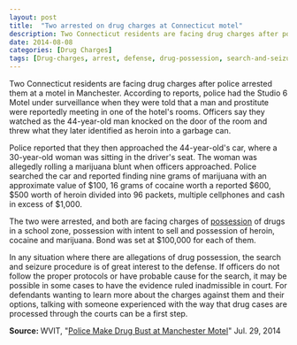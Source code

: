 ```yaml
---
layout: post
title:  "Two arrested on drug charges at Connecticut motel"
description: Two Connecticut residents are facing drug charges after police arrested them at a motel in Manchester. According to reports, police had the Studio 6 Motel under surveillance when they were told that a man and prostitute were reportedly meeting in one of the hotel's rooms. Officers say they watched as the 44-year-old man knocked on the door of the room and threw what they later identified as heroin into a garbage can.
date: 2014-08-08
categories: [Drug Charges] 
tags: [Drug-charges, arrest, defense, drug-possession, search-and-seizure]
---
```



<p>Two Connecticut residents are facing drug charges after police arrested them at a motel in Manchester. According to reports, police had the Studio 6 Motel under surveillance when they were told that a man and prostitute were reportedly meeting in one of the hotel's rooms. Officers say they watched as the 44-year-old man knocked on the door of the room and threw what they later identified as heroin into a garbage can.</p><p>Police reported that they then approached the 44-year-old's car, where a 30-year-old woman was sitting in the driver's seat. The woman was allegedly rolling a marijuana blunt when officers approached. Police searched the car and reported finding nine grams of marijuana with an approximate value of $100, 16 grams of cocaine worth a reported $600, $500 worth of heroin divided into 96 packets, multiple cellphones and cash in excess of $1,000.</p> <p>The two were arrested, and both are facing charges of <a href="/Drug-Charges/Drug-Charges.html">possession</a> of drugs in a school zone, possession with intent to sell and possession of heroin, cocaine and marijuana. Bond was set at $100,000 for each of them.</p><p>In any situation where there are allegations of drug possession, the search and seizure procedure is of great interest to the defense. If officers do not follow the proper protocols or have probable cause for the search, it may be possible in some cases to have the evidence ruled inadmissible in court. For defendants wanting to learn more about the charges against them and their options, talking with someone experienced with the way that drug cases are processed through the courts can be a first step.</p><p> <b>Source:&nbsp;</b>WVIT, "<a href="http://www.nbcconnecticut.com/news/local/Cops-Sniff-Out-Drugs-During-Prostitution-Bust-at-Manchester-Motel-269140331.html" target="_blank">Police Make Drug Bust at Manchester Motel</a>" Jul. 29, 2014 </p>
